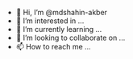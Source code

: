 - 👋 Hi, I’m @mdshahin-akber
- 👀 I’m interested in ...
- 🌱 I’m currently learning ...
- 💞️ I’m looking to collaborate on ...
- 📫 How to reach me ...

<!---
mdshahin-akber/mdshahin-akber is a ✨ special ✨ repository because its `README.md` (this file) appears on your GitHub profile.
You can click the Preview link to take a look at your changes.
--->
